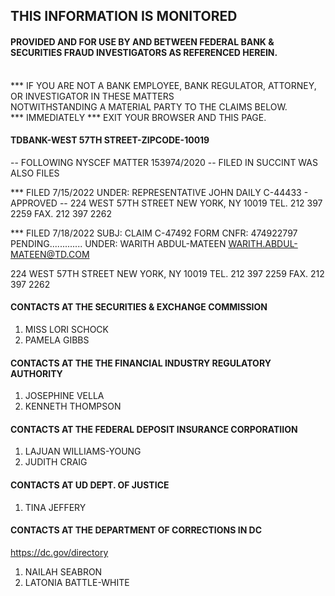 ## THIS INFORMATION IS MONITORED
#### PROVIDED AND FOR USE BY AND BETWEEN FEDERAL BANK & SECURITIES FRAUD INVESTIGATORS AS REFERENCED HEREIN.

<br>*** IF YOU ARE NOT A BANK EMPLOYEE, BANK REGULATOR, ATTORNEY, OR INVESTIGATOR IN THESE MATTERS
<br> NOTWITHSTANDING A MATERIAL PARTY TO THE CLAIMS BELOW.
<br>*** IMMEDIATELY *** EXIT YOUR BROWSER AND THIS PAGE.

#### TDBANK-WEST 57TH STREET-ZIPCODE-10019
-- FOLLOWING NYSCEF MATTER 153974/2020 
-- FILED IN SUCCINT WAS ALSO FILES 
 
*** FILED 7/15/2022
UNDER: REPRESENTATIVE JOHN DAILY
C-44433 - APPROVED --
 224 WEST 57TH STREET
 NEW YORK, NY 10019
 TEL. 212 397 2259
 FAX. 212 397 2262

*** FILED 7/18/2022
SUBJ: CLAIM C-47492
FORM CNFR: 474922797
PENDING.............
UNDER: WARITH ABDUL-MATEEN
WARITH.ABDUL-MATEEN@TD.COM

224 WEST 57TH STREET
 NEW YORK, NY 10019
 TEL. 212 397 2259
 FAX. 212 397 2262


#### CONTACTS AT THE SECURITIES & EXCHANGE COMMISSION
1. MISS LORI SCHOCK
2. PAMELA GIBBS


#### CONTACTS AT THE THE FINANCIAL INDUSTRY REGULATORY AUTHORITY
1. JOSEPHINE VELLA
2. KENNETH THOMPSON

#### CONTACTS AT THE FEDERAL DEPOSIT INSURANCE CORPORATIION
1. LAJUAN WILLIAMS-YOUNG
2. JUDITH CRAIG

#### CONTACTS AT UD DEPT. OF JUSTICE
1. TINA JEFFERY

#### CONTACTS AT THE DEPARTMENT OF CORRECTIONS IN DC
https://dc.gov/directory
1. NAILAH SEABRON
2. LATONIA BATTLE-WHITE
